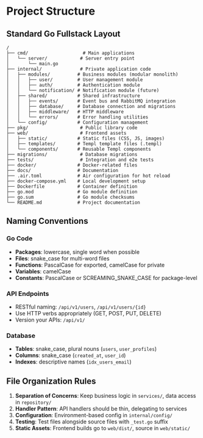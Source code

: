# Project Structure

## Standard Go Fullstack Layout

```
/
├── cmd/                    # Main applications
│   └── server/            # Server entry point
│       └── main.go
├── internal/              # Private application code
│   ├── modules/          # Business modules (modular monolith)
│   │   ├── user/         # User management module
│   │   ├── auth/         # Authentication module
│   │   └── notification/ # Notification module (future)
│   ├── shared/           # Shared infrastructure
│   │   ├── events/       # Event bus and RabbitMQ integration
│   │   ├── database/     # Database connection and migrations
│   │   ├── middleware/   # HTTP middleware
│   │   └── errors/       # Error handling utilities
│   └── config/           # Configuration management
├── pkg/                   # Public library code
├── web/                   # Frontend assets
│   ├── static/           # Static files (CSS, JS, images)
│   ├── templates/        # Templ template files (.templ)
│   └── components/       # Reusable Templ components
├── migrations/            # Database migrations
├── tests/                 # Integration and e2e tests
├── docker/               # Docker-related files
├── docs/                 # Documentation
├── .air.toml             # Air configuration for hot reload
├── docker-compose.yml    # Local development setup
├── Dockerfile            # Container definition
├── go.mod                # Go module definition
├── go.sum                # Go module checksums
└── README.md             # Project documentation
```

## Naming Conventions

### Go Code
- **Packages**: lowercase, single word when possible
- **Files**: snake_case for multi-word files
- **Functions**: PascalCase for exported, camelCase for private
- **Variables**: camelCase
- **Constants**: PascalCase or SCREAMING_SNAKE_CASE for package-level

### API Endpoints
- RESTful naming: `/api/v1/users`, `/api/v1/users/{id}`
- Use HTTP verbs appropriately (GET, POST, PUT, DELETE)
- Version your APIs: `/api/v1/`

### Database
- **Tables**: snake_case, plural nouns (`users`, `user_profiles`)
- **Columns**: snake_case (`created_at`, `user_id`)
- **Indexes**: descriptive names (`idx_users_email`)

## File Organization Rules

1. **Separation of Concerns**: Keep business logic in `services/`, data access in `repository/`
2. **Handler Pattern**: API handlers should be thin, delegating to services
3. **Configuration**: Environment-based config in `internal/config/`
4. **Testing**: Test files alongside source files with `_test.go` suffix
5. **Static Assets**: Frontend builds go to `web/dist/`, source in `web/static/`